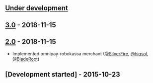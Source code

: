 ## [Under development]

## [3.0] - 2018-11-15

## [2.0] - 2018-11-15

- Implemented omnipay-robokassa merchant ([@SilverFire], [@hiqsol], [@BladeRoot])

## [Development started] - 2015-10-23

[@hiqsol]: https://github.com/hiqsol
[sol@hiqdev.com]: https://github.com/hiqsol
[@SilverFire]: https://github.com/SilverFire
[d.naumenko.a@gmail.com]: https://github.com/SilverFire
[@tafid]: https://github.com/tafid
[andreyklochok@gmail.com]: https://github.com/tafid
[@BladeRoot]: https://github.com/BladeRoot
[bladeroot@gmail.com]: https://github.com/BladeRoot
[Under development]: https://github.com//releases
[2.0]: https://github.com/hiqdev/omnipay-robokassa/releases/tag/2.0
[3.0]: https://github.com/hiqdev/omnipay-robokassa/compare/2.0...3.0
